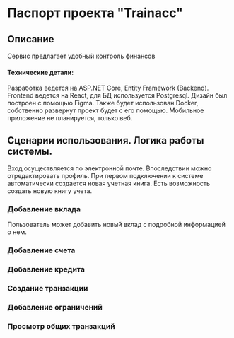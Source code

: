 # Паспорт проекта "Trainacc"

## Описание

Сервис предлагает удобный контроль финансов 


#### Технические детали:
Разработка ведется на ASP.NET Core, Entity Framework (Backend).
Frontend ведется на React, для БД используется Postgresql. Дизайн был построен с помощью Figma. Также будет использован Docker, собственно развернут проект будет с его помощью. Мобильное приложение не планируется, только веб.



## Сценарии использования. Логика работы системы.
Вход осуществляется по электронной почте. Впоследствии можно отредактировать профиль.
При первом подключении к системе автоматически создается новая учетная книга.
Есть возможность создать новую книгу учета.

### Добавление вклада 

Пользователь может добавить новый вклад с подробной информацией о нем. 


### Добавление счета


### Добавление кредита


### Создание транзакции 

### Добавление ограничений


### Просмотр общих транзакций
